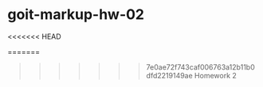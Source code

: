 # goit-markup-hw-02
<<<<<<< HEAD

=======
>>>>>>> 7e0ae72f743caf006763a12b11b0dfd2219149ae
Homework 2
